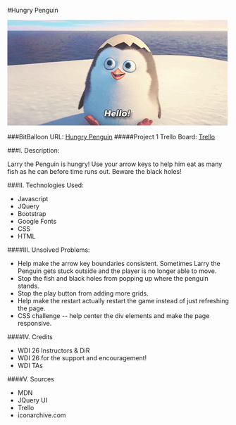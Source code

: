 #Hungry Penguin

![picture alt](images/giphy.gif)

###BitBalloon URL: [Hungry Penguin](http://hungrypenguin.bitballoon.com)
#####Project 1 Trello Board: [Trello](https://trello.com/b/5a3xKFXq/wdi-project-1)

###I. Description: 

Larry the Penguin is hungry! Use your arrow keys to help him eat as many fish as he can before time runs out. Beware the black holes! 

###II. Technologies Used:

* Javascript
* JQuery
* Bootstrap
* Google Fonts
* CSS
* HTML

####III. Unsolved Problems:

* Help make the arrow key boundaries consistent. Sometimes Larry the Penguin gets stuck outside and the player is no longer able to move. 
* Stop the fish and black holes from popping up where the penguin stands.
* Stop the play button from adding more grids.
* Help make the restart actually restart the game instead of just refreshing the page. 
* CSS challenge -- help center the div elements and make the page responsive.  

####IV. Credits 

* WDI 26 Instructors & DiR
* WDI 26 for the support and encouragement!
* WDI TAs

####V. Sources

* MDN
* JQuery UI
* Trello
* iconarchive.com

